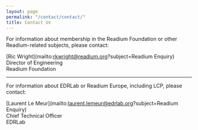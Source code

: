 ```yaml
---
layout: page
permalink: "/contact/contact/"
title: Contact Us
---
```

For information about membership in the Readium Foundation or other Readium-related subjects, please contact:
  
[Ric Wright](mailto:rkwright@readium.org?subject=Readium Enquiry)  
  Director of Engineering  
  Readium Foundation

---

For information about EDRLab or Readium Europe, including LCP,  please contact:

[Laurent Le Meur](mailto:laurent.lemeur@edrlab.org?subject=Readium Enquiry)  
  Chief Technical Officer  
  EDRLab
  